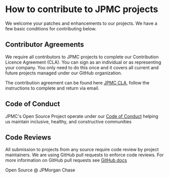 # How to contribute to JPMC projects

We welcome your patches and enhancements to our projects. We have a few basic conditions for contributing below.

## Contributor Agreements

We require all contributors to JPMC projects to complete our Contribution Licence Agreement (CLA). You can sign as an individual or as representing your company. You only need to do this once and it covers all current and future projects managed under our GitHub organization. 

The contribution agreement can be found here [JPMC CLA](jpmc-cla-20230406.md), follow the instructions to complete and return via email.

## Code of Conduct

JPMC's Open Source Project operate under our [Code of Conduct](https://github.com/jpmorganchase/.github/blob/ba21fb280a4066265489e401a447be6a3a616f55/CODE_OF_CONDUCT.md) helping us maintain inclusive, healthy, and constructive communities

## Code Reviews

All submission to projects from any source require code review by project maintainers. We are using GitHub pull requests to enforce code reviews. For more information on GitHub pull requests see [GitHub docs](https://docs.github.com/)

Open Source @ JPMorgan Chase
